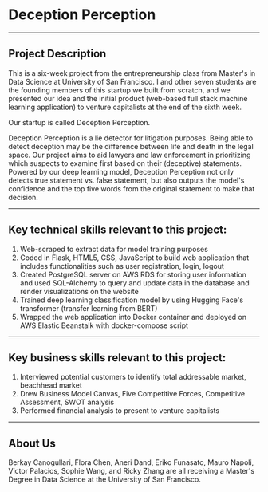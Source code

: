 # Deception Perception

----
Project Description
----
This is a six-week project from the entrepreneurship class from Master's in Data Science at University of San Francisco. I and other seven students are the founding members of this startup we built from scratch, and we presented our idea and the initial product (web-based full stack machine learning application) to  venture capitalists at the end of the sixth week.

Our startup is called Deception Perception.

Deception Perception is a lie detector for litigation purposes. Being able to detect deception may be the difference between life and death in the legal space. Our project aims to aid lawyers and law enforcement in prioritizing which suspects to examine first based on their (deceptive) statements. Powered by our deep learning model, Deception Perception not only detects true statement vs. false statement, but also outputs the model's confidence and the top five words from the original statement to make that decision.


----
Key technical skills relevant to this project:
----
1) Web-scraped to extract data for model training purposes
2) Coded in Flask, HTML5, CSS, JavaScript to build web application that includes functionalities such as user registration, login, logout
3) Created PostgreSQL server on AWS RDS for storing user information and used SQL-Alchemy to query and update data in the database and render visualizations on the website
4) Trained deep learning classification model by using Hugging Face's transformer (transfer learning from BERT)
5) Wrapped the web application into Docker container and deployed on AWS Elastic Beanstalk with docker-compose script 

----
Key business skills relevant to this project:
----
1) Interviewed potential customers to identify total addressable market, beachhead market 
2) Drew Business Model Canvas, Five Competitive Forces, Competitive Assessment, SWOT analysis
3) Performed financial analysis to present to venture capitalists


----
About Us
----
Berkay Canogullari, Flora Chen, Aneri Dand, Eriko Funasato, Mauro Napoli, Victor Palacios, Sophie Wang, and Ricky Zhang are all receiving a Master's Degree in Data Science at the University of San Francisco.
